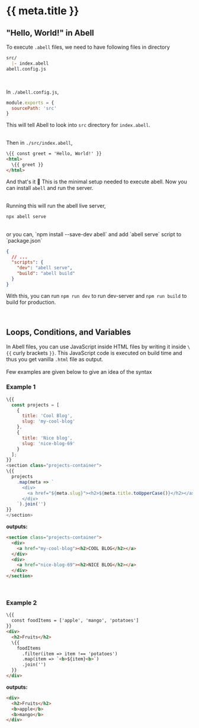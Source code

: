 # {{ meta.title }}

## "Hello, World!" in Abell

To execute `.abell` files, we need to have following files in directory

```md
src/
  |- index.abell
abell.config.js
```
<br/>

In `./abell.config.js`,
```js
module.exports = {
  sourcePath: 'src'
}
```
This will tell Abell to look into `src` directory for `index.abell`.
<br/><br/>

Then in `./src/index.abell`,
```html
\{{ const greet = 'Hello, World!' }}
<html>
  \{{ greet }}
</html>
```

And that's it 🎉 This is the minimal setup needed to execute abell. Now you can install `abell` and run the server. 
<br/><br/>

Running this will run the abell live server,
```sh
npx abell serve
```
<br/>
or you can, `npm install --save-dev abell` and add `abell serve` script to `package.json`

```json
{
  // ...
  "scripts": {
    "dev": "abell serve",
    "build": "abell build"
  }
}
```

With this, you can run `npm run dev` to run dev-server and `npm run build` to build for production.

<br/>

## Loops, Conditions, and Variables

In Abell files, you can use JavaScript inside HTML files by writing it inside `\{{` curly brackets `}}`. This JavaScript code is executed on build time and thus you get vanilla `.html` file as output. 
<br/><br/>
Few examples are given below to give an idea of the syntax

### Example 1
```js
\{{ 
  const projects = [
    {
      title: 'Cool Blog',
      slug: 'my-cool-blog'
    },
    {
      title: 'Nice blog',
      slug: 'nice-blog-69'
    }
  ];
}}
<section class="projects-container">
\{{
  projects
    .map(meta => `
      <div>
        <a href="${meta.slug}"><h2>${meta.title.toUpperCase()}</h2></a>
      </div>
    `).join('')
}}
</section>
```

**outputs:**

```html
<section class="projects-container">
  <div>
    <a href="my-cool-blog"><h2>COOL BLOG</h2></a>
  </div>
  <div>
    <a href="nice-blog-69"><h2>NICE BLOG</h2></a>
  </div>
</section>
```
<br/>

### Example 2

```html
\{{
  const foodItems = ['apple', 'mango', 'potatoes']
}}
<div>
  <h2>Fruits</h2>
  \{{
    foodItems
      .filter(item => item !== 'potatoes')
      .map(item => `<b>${item}<b>`)
      .join('')
  }}
</div>
```

**outputs:**

```html
<div>
  <h2>Fruits</h2>
  <b>apple</b>
  <b>mango</b>
</div>
```


